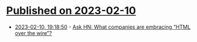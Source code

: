 # [Published on 2023-02-10](index.md)

* [2023-02-10, 19:18:50](https://news.ycombinator.com/item?id=34744348) - [Ask HN: What companies are embracing “HTML over the wire”?](https://news.ycombinator.com/item?id=34744348)

